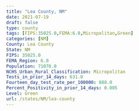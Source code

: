 ```yaml
---
title: "Lea County, NM"
date: 2021-07-19
draft: false
type: county
tags: [FIPS:35025.0,FEMA:6.0,Micropolitan,Green]
categories: [NM]
County: Lea County
State: NM
FIPS: 35025.0
FEMA_Region: 6.0
Population: 71070.0
NCHS_Urban_Rural_Classification: Micropolitan
Tests_in_prior_14_days: 631.0
Fourteen_day_test_rate_per_100000: 888.0
Percent_Positivity_in_prior_14_days: 0.005
Level: Green
url: /states/NM/lea-county
---
```



